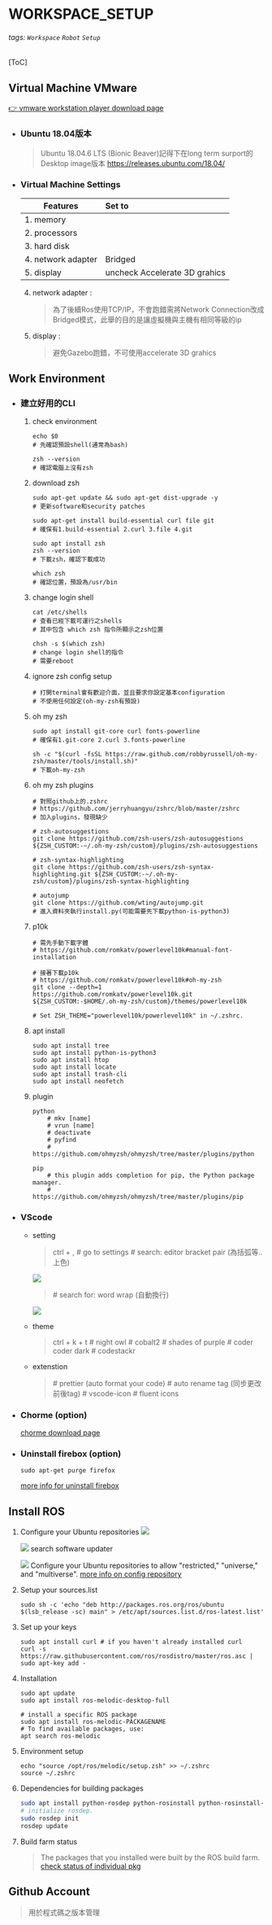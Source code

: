 # WORKSPACE_SETUP
###### tags: `Workspace` `Robot` `Setup`
[ToC]
## Virtual Machine VMware
[:point_right: vmware workstation player download page](https://customerconnect.vmware.com/en/downloads/info/slug/desktop_end_user_computing/vmware_workstation_player/16_0)
* ### Ubuntu 18.04版本
    > Ubuntu 18.04.6 LTS (Bionic Beaver)記得下在long term surport的Desktop image版本
    > https://releases.ubuntu.com/18.04/
* ### Virtual Machine Settings
    | Features             |    Set to               |
    | -----------------    |:----------------------- |
    | 1. memory            |                         |
    | 2. processors        |                         |
    | 3. hard disk         |                         |
    | 4. network adapter   | Bridged                 | 
    | 5. display           | uncheck Accelerate 3D grahics |
    4. network adapter :
        > 為了後續Ros使用TCP/IP，不會跑錯需將Network Connection改成Bridged模式，此舉的目的是讓虛擬機與主機有相同等級的ip
    5. display :
        > 避免Gazebo跑錯，不可使用accelerate 3D grahics
## Work Environment
* ### 建立好用的CLI
    1. check environment
        ```shell=zsh
        echo $0 
        # 先確認預設shell(通常為bash)

        zsh --version 
        # 確認電腦上沒有zsh
        ```
    2. download zsh
        ```shell=zsh
        sudo apt-get update && sudo apt-get dist-upgrade -y
        # 更新software和security patches

        sudo apt-get install build-essential curl file git
        # 確保有1.build-essential 2.curl 3.file 4.git

        sudo apt install zsh
        zsh --version
        # 下載zsh，確認下載成功

        which zsh
        # 確認位置，預設為/usr/bin
        ```
    3. change login shell
        ```shell=zsh
        cat /etc/shells
        # 查看已經下載可運行之shells
        # 其中包含 which zsh 指令所顯示之zsh位置

        chsh -s $(which zsh)
        # change login shell的指令
        # 需要reboot
        ```
    4. ignore zsh config setup
        ```shell=zsh
        # 打開terminal會有歡迎介面，並且要求你設定基本configuration
        # 不使用任何設定(oh-my-zsh有預設)
        ```
    5. oh my zsh
        ```shell=zsh
        sudo apt install git-core curl fonts-powerline
        # 確保有1.git-core 2.curl 3.fonts-powerline

        sh -c "$(curl -fsSL https://raw.github.com/robbyrussell/oh-my-zsh/master/tools/install.sh)"
        # 下載oh-my-zsh
        ```
    6. oh my zsh plugins
        ```shell=zsh
        # 對照github上的.zshrc
        # https://github.com/jerryhuangyu/zshrc/blob/master/zshrc
        # 加入plugins，發現缺少

        # zsh-autosuggestions
        git clone https://github.com/zsh-users/zsh-autosuggestions ${ZSH_CUSTOM:-~/.oh-my-zsh/custom}/plugins/zsh-autosuggestions

        # zsh-syntax-highlighting
        git clone https://github.com/zsh-users/zsh-syntax-highlighting.git ${ZSH_CUSTOM:-~/.oh-my-zsh/custom}/plugins/zsh-syntax-highlighting

        # autojump
        git clone https://github.com/wting/autojump.git
        # 進入資料夾執行install.py(可能需要先下載python-is-python3)
        ```
    7. p10k
        ```shell=zsh
        # 需先手動下載字體
        # https://github.com/romkatv/powerlevel10k#manual-font-installation

        # 接著下載p10k
        # https://github.com/romkatv/powerlevel10k#oh-my-zsh
        git clone --depth=1 https://github.com/romkatv/powerlevel10k.git ${ZSH_CUSTOM:-$HOME/.oh-my-zsh/custom}/themes/powerlevel10k

        # Set ZSH_THEME="powerlevel10k/powerlevel10k" in ~/.zshrc.
        ```
    8. apt install
        ```shell=bash
        sudo apt install tree
        sudo apt install python-is-python3
        sudo apt install htop
        sudo apt install locate
        sudo apt install trash-cli
        sudo apt install neofetch
        ```
    9. plugin
        ```shell=zsh
        python
            # mkv [name]
            # vrun [name]
            # deactivate
            # pyfind
            # https://github.com/ohmyzsh/ohmyzsh/tree/master/plugins/python
        ```
        ```shell=zsh
        pip
            # this plugin adds completion for pip, the Python package manager.
            # https://github.com/ohmyzsh/ohmyzsh/tree/master/plugins/pip
        ```

- ### VScode

    - setting
        > ctrl + , 
        > \# go to settings
        > \# search: editor bracket pair (為括弧等..上色)

        ![](https://i.imgur.com/Ry8x51H.png)
        > \# search for: word wrap (自動換行)

        ![](https://i.imgur.com/seI3Rcr.png)

    - theme
        > ctrl + k + t
        > \# night owl
        > \# cobalt2
        > \# shades of purple
        > \# coder coder dark
        > \# codestackr

    - extenstion
        > \# prettier (auto format your code)
        > \# auto rename tag (同步更改前後tag)
        > \# vscode-icon
        > \# fluent icons
- ### Chorme (option)
    [chorme download page](https://www.google.com/chrome/?brand=JJTC&gclid=EAIaIQobChMItMSS8fLC9wIVgQh9Ch2XLQ2OEAAYASAAEgJx1vD_BwE&gclsrc=aw.ds)
- ### Uninstall firebox (option)
    ```shell=zsh
    sudo apt-get purge firefox
    ```
    [more info for uninstall firebox](https://technastic.com/uninstall-and-install-firefox-on-ubuntu/)
## Install ROS
1. Configure your Ubuntu repositories
    ![](https://i.imgur.com/Myx5ofq.png)

    ![](https://i.imgur.com/nVV0FNI.png)
    search software updater
    
    ![](https://i.imgur.com/cVem00a.png)
    Configure your Ubuntu repositories to allow "restricted," "universe," and "multiverse".
    [more info on config repository](https://help.ubuntu.com/community/Repositories/Ubuntu)
    

1. Setup your sources.list
    ```shell=zsh
    sudo sh -c 'echo "deb http://packages.ros.org/ros/ubuntu $(lsb_release -sc) main" > /etc/apt/sources.list.d/ros-latest.list'
    ```

1. Set up your keys
    ```shell
    sudo apt install curl # if you haven't already installed curl
    curl -s https://raw.githubusercontent.com/ros/rosdistro/master/ros.asc | sudo apt-key add -
    ```
1. Installation
    ```shell=zsh
    sudo apt update
    sudo apt install ros-melodic-desktop-full

    # install a specific ROS package
    sudo apt install ros-melodic-PACKAGENAME
    # To find available packages, use:
    apt search ros-melodic

    ```
3. Environment setup
    ```shell=zsh
    echo "source /opt/ros/melodic/setup.zsh" >> ~/.zshrc
    source ~/.zshrc
    ```
5. Dependencies for building packages
    ```bash
    sudo apt install python-rosdep python-rosinstall python-rosinstall-generator python-wstool build-essential
    # initialize rosdep.
    sudo rosdep init
    rosdep update
    ```
7. Build farm status
    >The packages that you installed were built by the ROS build farm. 
    [check status of individual pkg](http://repositories.ros.org/status_page/ros_melodic_default.html)

## Github Account
> 用於程式碼之版本管理




